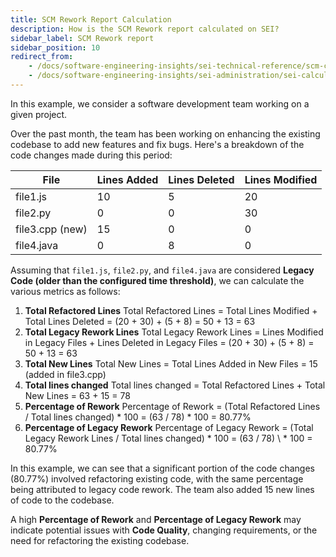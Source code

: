 ```yaml
---
title: SCM Rework Report Calculation
description: How is the SCM Rework report calculated on SEI?
sidebar_label: SCM Rework report
sidebar_position: 10
redirect_from:
    - /docs/software-engineering-insights/sei-technical-reference/scm-calculation/scm-reports-calculation/scm-rework-report
    - /docs/software-engineering-insights/sei-administration/sei-calculations/scm/scm-reports-calculation/scm-rework-report
---
```


In this example, we consider a software development team working on a given project.

Over the past month, the team has been working on enhancing the existing codebase to add new features and fix bugs. Here's a breakdown of the code changes made during this period:

| File            | Lines Added | Lines Deleted | Lines Modified |
| --------------- | ----------- | ------------- | -------------- |
| file1.js        | 10          | 5             | 20             |
| file2.py        | 0           | 0             | 30             |
| file3.cpp (new) | 15          | 0             | 0              |
| file4.java      | 0           | 8             | 0              |

Assuming that `file1.js`, `file2.py`, and `file4.java` are considered **Legacy Code (older than the configured time threshold)**, we can calculate the various metrics as follows:

1. **Total Refactored Lines** Total Refactored Lines = Total Lines Modified + Total Lines Deleted = (20 + 30) + (5 + 8) = 50 + 13 = 63
2. **Total Legacy Rework Lines** Total Legacy Rework Lines = Lines Modified in Legacy Files + Lines Deleted in Legacy Files = (20 + 30) + (5 + 8) = 50 + 13 = 63
3. **Total New Lines** Total New Lines = Total Lines Added in New Files = 15 (added in file3.cpp)
4. **Total lines changed** Total lines changed = Total Refactored Lines + Total New Lines = 63 + 15 = 78
5. **Percentage of Rework** Percentage of Rework = (Total Refactored Lines / Total lines changed) \* 100 = (63 / 78) \* 100 = 80.77%
6. **Percentage of Legacy Rework** Percentage of Legacy Rework = (Total Legacy Rework Lines / Total lines changed) \* 100 = (63 / 78) \ * 100 = 80.77%

In this example, we can see that a significant portion of the code changes (80.77%) involved refactoring existing code, with the same percentage being attributed to legacy code rework. The team also added 15 new lines of code to the codebase.

A high **Percentage of Rework** and **Percentage of Legacy Rework** may indicate potential issues with **Code Quality**, changing requirements, or the need for refactoring the existing codebase.